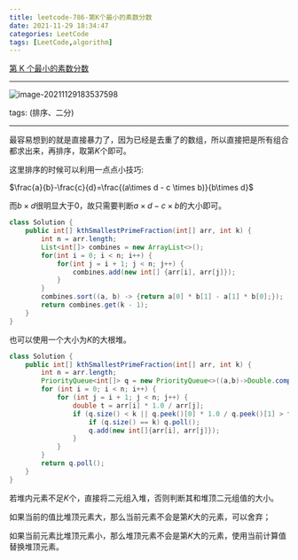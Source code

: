 ```yaml
---
title: leetcode-786-第K个最小的素数分数
date: 2021-11-29 18:34:47
categories: LeetCode
tags: [LeetCode,algorithm]
---
```


[第 K 个最小的素数分数](https://leetcode-cn.com/problems/k-th-smallest-prime-fraction/)

<hr/>

![image-20211129183537598](https://gitee.com/cao_ziqiang/img/raw/master/20211129183537.png)

tags: (排序、二分)

<hr/>

最容易想到的就是直接暴力了，因为已经是去重了的数组，所以直接把是所有组合都求出来，再排序，取第$K$个即可。

这里排序的时候可以利用一点点小技巧:

$\frac{a}{b}-\frac{c}{d}=\frac{(a\times d - c \times b)}{b\times d}$

而$b\times d$很明显大于0，故只需要判断$a\times d - c \times b$的大小即可。

```java
class Solution {
    public int[] kthSmallestPrimeFraction(int[] arr, int k) {
        int n = arr.length;
        List<int[]> combines = new ArrayList<>();
        for(int i = 0; i < n; i++) {
            for(int j = i + 1; j < n; j++) {
                combines.add(new int[] {arr[i], arr[j]});
            }
        }
        combines.sort((a, b) -> {return a[0] * b[1] - a[1] * b[0];});
        return combines.get(k - 1);
    }
}
```

也可以使用一个大小为$K$的大根堆。

```java
class Solution {
    public int[] kthSmallestPrimeFraction(int[] arr, int k) {
        int n = arr.length;
        PriorityQueue<int[]> q = new PriorityQueue<>((a,b)->Double.compare(b[0]*1.0/b[1],a[0]*1.0/a[1]));
        for (int i = 0; i < n; i++) {
            for (int j = i + 1; j < n; j++) {
                double t = arr[i] * 1.0 / arr[j];
                if (q.size() < k || q.peek()[0] * 1.0 / q.peek()[1] > t) {
                    if (q.size() == k) q.poll();
                    q.add(new int[]{arr[i], arr[j]});
                }
            }
        }
        return q.poll();
    }
}
```

若堆内元素不足$K$个，直接将二元组入堆，否则判断其和堆顶二元组值的大小。

如果当前的值比堆顶元素大，那么当前元素不会是第$K$大的元素，可以舍弃；

如果当前元素比堆顶元素小，那么堆顶元素不会是第$K$大的元素，使用当前计算值替换堆顶元素。